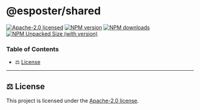 # @esposter/shared

[![Apache-2.0 licensed][badge-license]][url-license]
[![NPM version][badge-npm-version]][url-npm]
[![NPM downloads][badge-npm-downloads]][url-npm]
[![NPM Unpacked Size (with version)][badge-npm-unpacked-size]][url-npm]

### Table of Contents

- ⚖️ [License](#license)

---

## <a name="license">⚖️ License</a>

This project is licensed under the [Apache-2.0 license](https://github.com/Esposter/Esposter/blob/main/LICENSE).

[badge-license]: https://img.shields.io/github/license/Esposter/Esposter.svg?color=blue
[url-license]: https://github.com/Esposter/Esposter/blob/main/LICENSE
[badge-npm-version]: https://img.shields.io/npm/v/@esposter/shared/latest?color=brightgreen
[url-npm]: https://www.npmjs.com/package/@esposter/shared/v/latest
[badge-npm-unpacked-size]: https://img.shields.io/npm/unpacked-size/@esposter/shared/latest?label=npm
[badge-npm-downloads]: https://img.shields.io/npm/dm/@esposter/shared.svg
